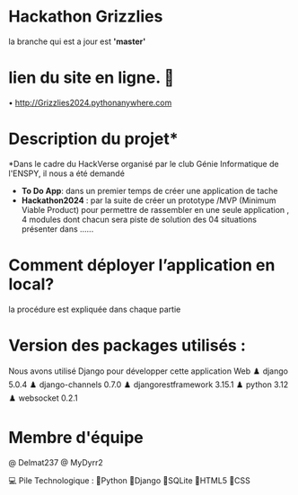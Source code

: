 # Hackathon Grizzlies
la branche qui est a jour est **'master'**
# lien du site en ligne.  📌
•	http://Grizzlies2024.pythonanywhere.com


# Description du projet*
*Dans le cadre du HackVerse organisé par le club Génie Informatique de l'ENSPY, il nous a été demandé 
- **To Do App**: dans un premier temps de créer une application de tache 
- **Hackathon2024** : par la suite de créer un prototype /MVP (Minimum Viable Product) pour permettre de rassembler en une seule application , 4 modules dont chacun sera piste de solution des 04 situations présenter dans ...... 


# Comment déployer l’application en local?

 la procédure est expliquée dans chaque partie

# Version des packages utilisés :
Nous avons utilisé Django pour développer cette application Web 
	♟️ django 5.0.4
	♟️ django-channels 0.7.0
	♟️ djangorestframework 3.15.1
	♟️ python 3.12
	♟️ websocket 0.2.1



# Membre d'équipe
@ Delmat237
@ MyDyrr2

💻 Pile Technologique :
	🗿Python 
 	🗿Django 
  	🗿SQLite 
    🗿HTML5 
    🗿CSS

